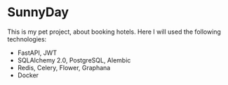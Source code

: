 # SunnyDay

This is my pet project, about booking hotels.  Here I will used the following technologies:
 * FastAPI, JWT
 * SQLAlchemy 2.0, PostgreSQL, Alembic  
 * Redis, Celery, Flower, Graphana
 * Docker
